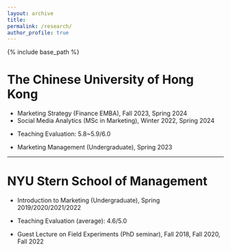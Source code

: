 ```yaml
---
layout: archive
title: 
permalink: /research/
author_profile: true 
---
```


{% include base_path %}


The Chinese University of Hong Kong   
======
* Marketing Strategy (Finance EMBA), Fall 2023, Spring 2024
* Social Media Analytics (MSc in Marketing), Winter 2022, Spring 2024
 + Teaching Evaluation: 5.8~5.9/6.0
* Marketing Management (Undergraduate), Spring 2023
***



NYU Stern School of Management     
======
* Introduction to Marketing (Undergraduate), Spring 2019/2020/2021/2022
 + Teaching Evaluation (average): 4.6/5.0
* Guest Lecture on Field Experiments (PhD seminar), Fall 2018, Fall 2020, Fall 2022                                                                       

